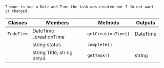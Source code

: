 ```
I want to see a Date and Time the task was created but I do not want it changed.
```


| Classes    | Members                     | Methods             | Outputs  |
|------------|-----------------------------|---------------------|----------|
| `TodoItem` | DateTime _creationTime      | `getCreationTime()` | DateTime |
|            | string status               | `complete()`        |          |
|            | string Title, string detail | `getTask()`         | string   |
